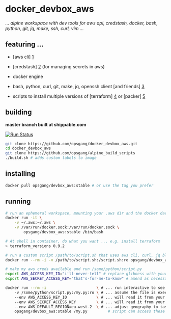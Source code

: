 [1]: http://docs.aws.amazon.com/cli/latest/reference "use aws apis from cmd line"
[2]: https://github.com/fugue/credstash "credstash - store and retrieve secrets in aws"
[3]: https://github.com/opsgang/alpine_build_scripts/blob/master/install_essentials.sh "common GNU tools useful for automation"
[4]: https://terraform.io "Hashicorp Terraform"
[5]: https://packer.io "Hashicorp Packer"
# docker_devbox_aws
_... alpine workspace with dev tools for aws api, credstash, docker, bash, python, git, jq, make, ssh, curl, vim ..._

## featuring ...

* [aws cli] [1]

* [credstash] [2] (for managing secrets in aws)

* docker engine

* bash, python, curl, git, make, jq, openssh client [and friends] [3]

* scripts to install multiple versions of [terraform] [4] or [packer] [5]

## building

**master branch built at shippable.com**

[![Run Status](https://api.shippable.com/projects/58ed13f25a50220700d3c595/badge?branch=master)](https://api.shippable.com/projects/58ed13f25a50220700d3c595/badge?branch=master)

```bash
git clone https://github.com/opsgang/docker_devbox_aws.git
cd docker_devbox_aws
git clone https://github.com/opsgang/alpine_build_scripts
./build.sh # adds custom labels to image
```

## installing

```bash
docker pull opsgang/devbox_aws:stable # or use the tag you prefer
```

## running

```bash
# run an ephemeral workspace, mounting your .aws dir and the docker daemon from the host
docker run -it \
    -v ~/.aws:~/.aws \
    -v /var/run/docker.sock:/var/run/docker.sock \
        opsgang/devbox_aws:stable /bin/bash

# At shell in container, do what you want ... e.g. install terraform
> terraform_versions 0.9.2
```

```bash
# run a custom script /path/to/script.sh that uses aws cli, curl, jq blah ...
docker run --rm -i -v /path/to/script.sh:/script.sh:ro opsgang/devbox_aws:stable /script.sh
```

```bash
# make my aws creds available and run /some/python/script.py
export AWS_ACCESS_KEY_ID="i'll-never-tell" # replace glibness with your access key
export AWS_SECRET_ACCESS_KEY="that's-for-me-to-know" # amend as necessary

docker run --rm -i                      \ # ... run interactive to see stdout / stderr
    -v /some/python/script.py:/my.py:ro \ # ... assume the file is executable
    --env AWS_ACCESS_KEY_ID             \ # ... will read it from your env
    --env AWS_SECRET_ACCESS_KEY         \ # ... will read it from your env
    --env AWS_DEFAULT_REGION=eu-west-2  \ # ... adjust geography to taste
    opsgang/devbox_aws:stable /my.py         # script can access these env vars
```
